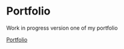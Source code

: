 # Portfolio

Work in progress version one of my portfolio

[Portfolio](https://www.jacksonraymond.com/)